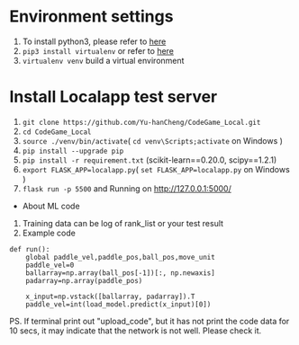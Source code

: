 # Environment settings
1. To install python3, please refer to [here](https://realpython.com/installing-python/) 
2. `pip3 install virtualenv` or refer to [here](https://packaging.python.org/tutorials/installing-packages/#creating-virtual-environments)
3. `virtualenv venv` build a virtual environment

# Install Localapp test server
1. `git clone https://github.com/Yu-hanCheng/CodeGame_Local.git`
2. `cd CodeGame_Local`
1. `source ./venv/bin/activate`( `cd venv\Scripts;activate` on Windows )
3. `pip install --upgrade pip`
4. `pip install -r requirement.txt` (scikit-learn==0.20.0, scipy==1.2.1)
6. `export FLASK_APP=localapp.py`( `set FLASK_APP=localapp.py` on Windows )
5. `flask run -p 5500` and Running on http://127.0.0.1:5000/


* About ML code 
1. Training data can be log of rank_list or your test result
2. Example code
```
def run():
    global paddle_vel,paddle_pos,ball_pos,move_unit
    paddle_vel=0
    ballarray=np.array(ball_pos[-1])[:, np.newaxis]
    padarray=np.array(paddle_pos)
    
    x_input=np.vstack([ballarray, padarray]).T
    paddle_vel=int(load_model.predict(x_input)[0])
```

PS. If terminal print out "upload_code", but it has not print the code data for 10 secs, it may indicate that the network is not well. Please check it.